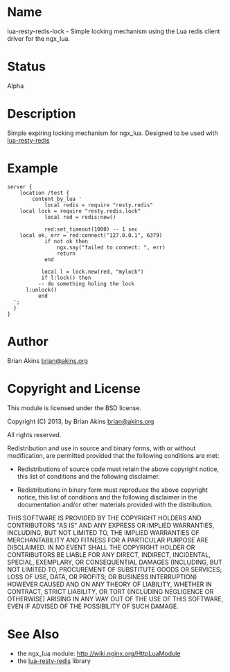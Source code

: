 Name
====

lua-resty-redis-lock - Simple locking mechanism using the Lua redis
client driver for the ngx_lua.

Status
======

Alpha

Description
===========

Simple expiring locking mechanism for ngx_lua. Designed to be used
with [lua-resty-redis](https://github.com/agentzh/lua-resty-redis)

Example
========

    server {
        location /test {
            content_by_lua '
                local redis = require "resty.redis"
		local lock = require "resty.redis.lock"
                local red = redis:new()

                red:set_timeout(1000) -- 1 sec
		local ok, err = red:connect("127.0.0.1", 6379)
                if not ok then
                    ngx.say("failed to connect: ", err)
                    return
                end

               local l = lock.new(red, "mylock")
               if l:lock() then
	          -- do something holing the lock
		  l:unlock()
              end
	  ';
	  }
    }

Author
======

Brian Akins <brian@akins.org>

Copyright and License
=====================

This module is licensed under the BSD license.

Copyright (C) 2013, by Brian Akins <brian@akins.org>

All rights reserved.

Redistribution and use in source and binary forms, with or without modification, are permitted provided that the following conditions are met:

* Redistributions of source code must retain the above copyright notice, this list of conditions and the following disclaimer.

* Redistributions in binary form must reproduce the above copyright notice, this list of conditions and the following disclaimer in the documentation and/or other materials provided with the distribution.

THIS SOFTWARE IS PROVIDED BY THE COPYRIGHT HOLDERS AND CONTRIBUTORS "AS IS" AND ANY EXPRESS OR IMPLIED WARRANTIES, INCLUDING, BUT NOT LIMITED TO, THE IMPLIED WARRANTIES OF MERCHANTABILITY AND FITNESS FOR A PARTICULAR PURPOSE ARE DISCLAIMED. IN NO EVENT SHALL THE COPYRIGHT HOLDER OR CONTRIBUTORS BE LIABLE FOR ANY DIRECT, INDIRECT, INCIDENTAL, SPECIAL, EXEMPLARY, OR CONSEQUENTIAL DAMAGES (INCLUDING, BUT NOT LIMITED TO, PROCUREMENT OF SUBSTITUTE GOODS OR SERVICES; LOSS OF USE, DATA, OR PROFITS; OR BUSINESS INTERRUPTION) HOWEVER CAUSED AND ON ANY THEORY OF LIABILITY, WHETHER IN CONTRACT, STRICT LIABILITY, OR TORT (INCLUDING NEGLIGENCE OR OTHERWISE) ARISING IN ANY WAY OUT OF THE USE OF THIS SOFTWARE, EVEN IF ADVISED OF THE POSSIBILITY OF SUCH DAMAGE.

See Also
========
* the ngx_lua module: http://wiki.nginx.org/HttpLuaModule
* the [lua-resty-redis](https://github.com/agentzh/lua-resty-redis) library
